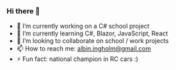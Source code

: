 ### Hi there 👋

- 🔭 I’m currently working on a C# school project
- 🌱 I’m currently learning C#, Blazor, JavaScript, React
- 👯 I’m looking to collaborate on school / work projects
- 📫 How to reach me: albin.ingholm@gmail.com
- ⚡ Fun fact: national champion in RC cars :)
